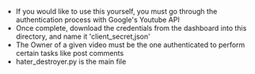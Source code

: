 * If you would like to use this yourself, you must go through the authentication process with Google's Youtube API
* Once complete, download the credentials from the dashboard into this directory, and name it 'client_secret,json'
* The Owner of a given video must be the one authenticated to perform certain tasks like post comments
* hater_destroyer.py is the main file
